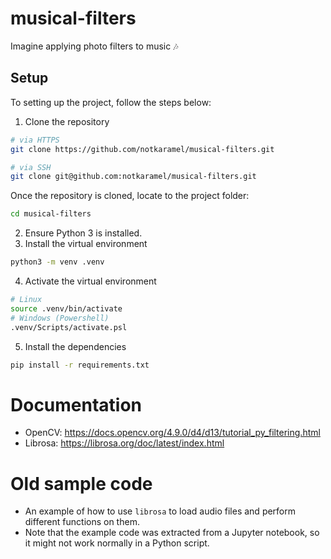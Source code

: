 # musical-filters
Imagine applying photo filters to music :notes:

## Setup
To setting up the project, follow the steps below:
1. Clone the repository
```sh
# via HTTPS
git clone https://github.com/notkaramel/musical-filters.git

# via SSH
git clone git@github.com:notkaramel/musical-filters.git
```
Once the repository is cloned, locate to the project folder:
```sh
cd musical-filters
```

2. Ensure Python 3 is installed. 
3. Install the virtual environment
```sh
python3 -m venv .venv
```

4. Activate the virtual environment
```sh
# Linux
source .venv/bin/activate
# Windows (Powershell)
.venv/Scripts/activate.psl
```

5. Install the dependencies
```sh
pip install -r requirements.txt
```

# Documentation
- OpenCV: https://docs.opencv.org/4.9.0/d4/d13/tutorial_py_filtering.html 
- Librosa: https://librosa.org/doc/latest/index.html

# Old sample code
- An example of how to use `librosa` to load audio files and perform different functions on them.
- Note that the example code was extracted from a Jupyter notebook, so it might not work normally in a Python script.
